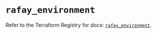 # `rafay_environment`

Refer to the Terraform Registry for docs: [`rafay_environment`](https://registry.terraform.io/providers/rafaysystems/rafay/1.1.52/docs/resources/environment).
